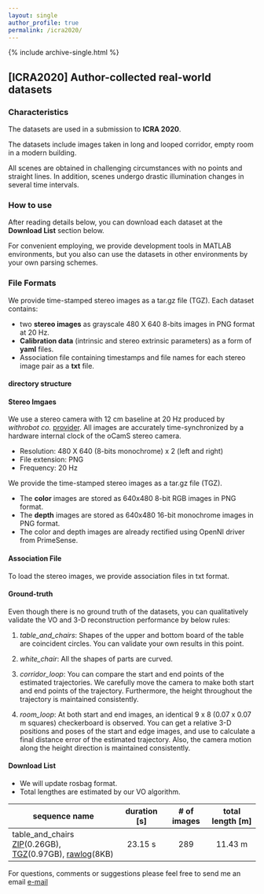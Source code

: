 ```yaml
---
layout: single
author_profile: true
permalink: /icra2020/
---
```


{% include archive-single.html %}
## [ICRA2020] Author-collected real-world datasets
### Characteristics
The datasets are used in a submission to **ICRA 2020**.

The datasets include images taken in long and looped corridor, empty room in a modern building.  

All scenes are obtained in challenging circumstances with no points and straight lines. In addition, scenes undergo drastic illumination changes in several time intervals.

### How to use
After reading details below, you can download each dataset at the **Download List** section below.

For convenient employing, we provide development tools in MATLAB environments, but you also can use the datasets in other environments by your own parsing schemes.

### File Formats
We provide time-stamped stereo images as a tar.gz file (TGZ). Each dataset contains:
* two **stereo images** as grayscale 480 X 640 8-bits images in PNG format at 20 Hz.
* **Calibration data** (intrinsic and stereo extrinsic parameters) as a form of **yaml** files.
* Association file containing timestamps and file names for each stereo image pair as a **txt** file.

#### directory structure

#### Stereo Imgaes
We use a stereo camera with 12 cm baseline at 20 Hz produced by *withrobot co.* [provider][provider]. 
All images are accurately time-synchronized by a hardware internal clock of the oCamS stereo camera. 

* Resolution: 480 X 640 (8-bits monochrome) x 2 (left and right)
* File extension: PNG
* Frequency: 20 Hz

We provide the time-stamped stereo images as a tar.gz file (TGZ). 

* The **color** images are stored as 640x480 8-bit RGB images in PNG format.
* The **depth** images are stored as 640x480 16-bit monochrome images in PNG format.
* The color and depth images are already rectified using OpenNI driver from PrimeSense.

#### Association File
To load the stereo images, we provide association files in txt format.

#### Ground-truth
Even though there is no ground truth of the datasets, you can qualitatively validate the VO and 3-D reconstruction performance by below rules:

1. *table_and_chairs*: Shapes of the upper and bottom board of the table are coincident circles. You can validate your own results in this point. 

2. *white_chair*: All the shapes of parts are curved.

2. *corridor_loop*: You can compare the start and end points of the estimated trajectories. We carefully move the camera to make both start and end points of the trajectory. Furthermore, the height throughout the trajectory is maintained consistently.

3. *room_loop*: At both start and end images, an identical 9 x 8 (0.07 x 0.07 m squares) checkerboard is observed. You can get a relative 3-D positions and poses of the start and edge images, and use to calculate a final distance error of the estimated trajectory. Also, the camera motion along the height direction is maintained consistently.

#### Download List
* We will update rosbag format.
* Total lengthes are estimated by our VO algorithm.

| sequence name | duration [s] | # of images | total length [m] |
|---------------|:--------:|:--------:|:--------:|
| table_and_chairs <br> [ZIP][zip_table_and_chairs](0.26GB), [TGZ][zip_table_and_chairs](0.97GB), [rawlog][rawlog_table_and_chairs](8KB) | 23.15 s | 289 | 11.43 m |


For questions, comments or suggestions please feel free to send me an email [e-mail][myemail]

[provider]: https://github.com/withrobot/oCams
[dataset_dummy]: http://larr.snu.ac.kr/changhyeon/dummy.txt
[zip_table_and_chairs]: http://larr.snu.ac.kr/changhyeon/icra2020_table_and_chairs.zip
[tar_table_and_chairs]: http://larr.snu.ac.kr/changhyeon/icra2020_table_and_chairs.zip
[rawlog_table_and_chairs]: http://larr.snu.ac.kr/changhyeon/icra2020_table_and_chairs.zip



[zip_white_chair]: http://larr.snu.ac.kr/changhyeon/icra2020_white_chair.zip
[zip_room_loop]: http://larr.snu.ac.kr/changhyeon/icra2020_room_loop.zip
[zip_corridor_loop]: http://larr.snu.ac.kr/changhyeon/icra2020_corridor_loop.zip
[myemail]: mailto:hyun91015@gmail.com
